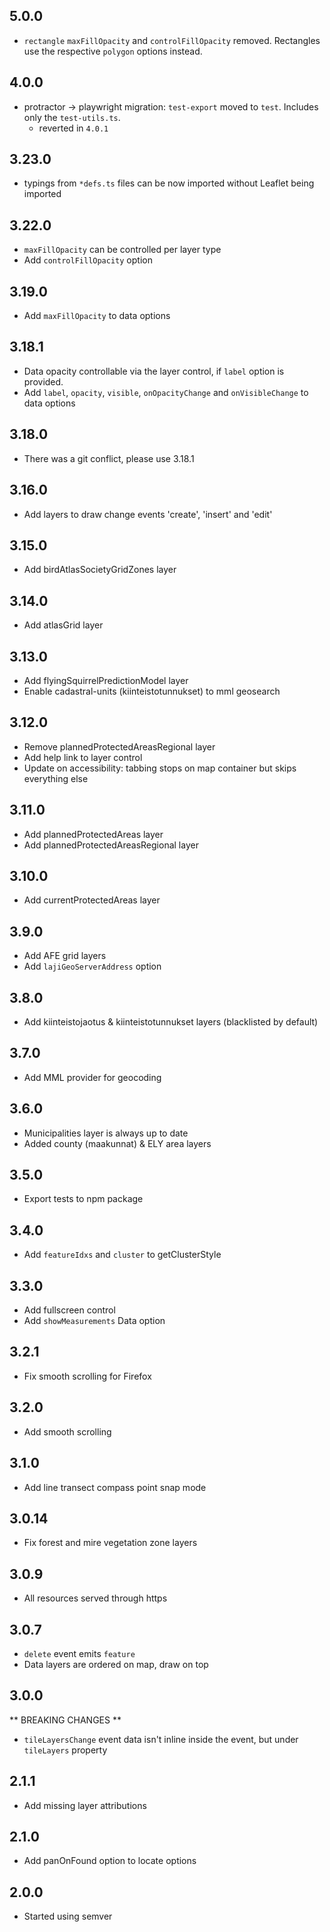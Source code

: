 ## 5.0.0
* `rectangle` `maxFillOpacity` and `controlFillOpacity` removed. Rectangles use the respective `polygon` options instead.

## 4.0.0
* protractor -> playwright migration: `test-export` moved to `test`. Includes only the `test-utils.ts`.
	* reverted in `4.0.1`

## 3.23.0
* typings from `*defs.ts` files can be now imported without Leaflet being imported

## 3.22.0
* `maxFillOpacity` can be controlled per layer type
* Add `controlFillOpacity` option

## 3.19.0
* Add `maxFillOpacity` to data options

## 3.18.1
* Data opacity controllable via the layer control, if `label` option is provided.
* Add `label`, `opacity`, `visible`, `onOpacityChange` and   `onVisibleChange` to data options

## 3.18.0
* There was a git conflict, please use 3.18.1

## 3.16.0
* Add layers to draw change events 'create', 'insert' and 'edit'

## 3.15.0
* Add birdAtlasSocietyGridZones layer

## 3.14.0
* Add atlasGrid layer

## 3.13.0
* Add flyingSquirrelPredictionModel layer
* Enable cadastral-units (kiinteistotunnukset) to mml geosearch

## 3.12.0
* Remove plannedProtectedAreasRegional layer
* Add help link to layer control
* Update on accessibility: tabbing stops on map container but skips everything else

## 3.11.0
* Add plannedProtectedAreas layer
* Add plannedProtectedAreasRegional layer

## 3.10.0
* Add currentProtectedAreas layer

## 3.9.0
* Add AFE grid layers
* Add `lajiGeoServerAddress` option

## 3.8.0
* Add kiinteistojaotus & kiinteistotunnukset layers (blacklisted by default)

## 3.7.0
* Add MML provider for geocoding

## 3.6.0
* Municipalities layer is always up to date
* Added county (maakunnat) & ELY area layers

## 3.5.0
* Export tests to npm package

## 3.4.0
* Add `featureIdxs` and `cluster` to getClusterStyle

## 3.3.0
* Add fullscreen control
* Add `showMeasurements` Data option

## 3.2.1
* Fix smooth scrolling for Firefox

## 3.2.0
* Add smooth scrolling

## 3.1.0
* Add line transect compass point snap mode

## 3.0.14
* Fix forest and mire vegetation zone layers

## 3.0.9
* All resources served through https

## 3.0.7
* `delete` event emits `feature`
* Data layers are ordered on map, draw on top

## 3.0.0
** BREAKING CHANGES **
* `tileLayersChange` event data isn't inline inside the event, but under `tileLayers` property

## 2.1.1
* Add missing layer attributions

## 2.1.0
* Add panOnFound option to locate options

## 2.0.0
* Started using semver
